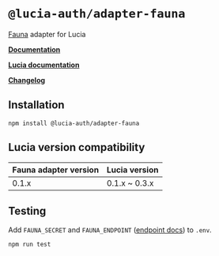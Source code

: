 # `@lucia-auth/adapter-fauna`

[Fauna](https://fauna.com) adapter for Lucia

**[Documentation](https://lucia-auth.vercel.app/learn/adapters/fauna)**

**[Lucia documentation](https://lucia-auth.vercel.app)**

**[Changelog](https://github.com/pilcrowOnPaper/lucia-auth/blob/main/packages/adapter-fauna/CHANGELOG.md)**

## Installation

```
npm install @lucia-auth/adapter-fauna
```

## Lucia version compatibility

| Fauna adapter version | Lucia version |
|-----------------------| ------------- |
| 0.1.x                 | 0.1.x ~ 0.3.x |

## Testing

Add `FAUNA_SECRET` and `FAUNA_ENDPOINT` ([endpoint docs](https://docs.fauna.com/fauna/current/learn/understanding/region_groups#region-group-endpoints)) to `.env`.

```
npm run test
```
